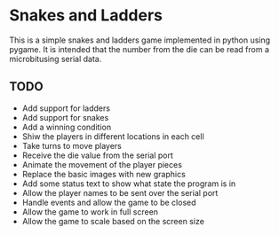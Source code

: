 # Snakes and Ladders

This is a simple snakes and ladders game implemented in python using pygame. It is intended that the number from the die can be read from a microbitusing serial data.

## TODO

* Add support for ladders
* Add support for snakes
* Add a winning condition
* Shiw the players in different locations in each cell
* Take turns to move players
* Receive the die value from the serial port
* Animate the movement of the player pieces
* Replace the basic images with new graphics
* Add some status text to show what state the program is in
* Allow the player names to be sent over the serial port
* Handle events and allow the game to be closed
* Allow the game to work in full screen
* Allow the game to scale based on the screen size

